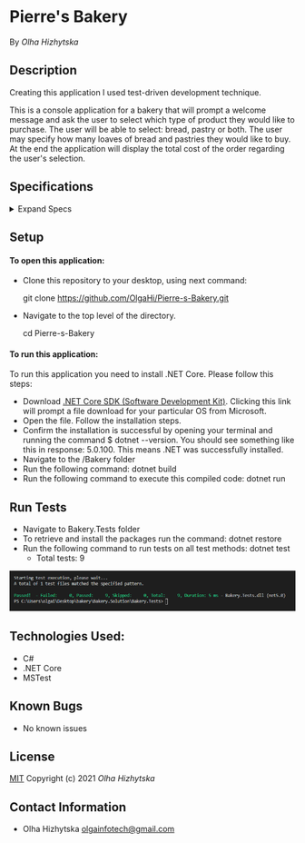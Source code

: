 # **Pierre's Bakery**
By _Olha Hizhytska_

## Description

Creating this application I used test-driven development technique. 

This is a console application for a bakery that will prompt a welcome message and ask the user to select which type of product they would like to purchase. The user will be able to select: bread, pastry or both. The user may specify how many loaves of bread and pastries they would like to buy. At the end the application will display the total cost of the order regarding the user's selection.

## Specifications

<details>
  <summary>Expand Specs</summary>

### Describe: Bread Model

| Test                                                          | Expect                                       |
| ---------------------------------------------------------     | ---------------------------------            |
| It will instantiate a Bread object with Bread constructor     | newBread                                     |
| It will create property for the Bread instance                | newBread.Quantity.IsEqualTo(breadQuantity);  |
| It will calculate a price of 1 loaf                           | newBread.CalculatePrice().IsEqualTo(5);      |
| It will calculate the offer price. Buy 2 get 1 free           | newBread.CalculateOfferPrice().IsEqualTo(10);|

### Describe: Pastry Model

| Test                                                          | Expect                                       |
| ------------------------------------------------------------- | -----------------------------------          |
| It will instantiate a Pastry object with Pastry constructor   | newPastry                                    |
| It will create property for the Pastry instance               | newPastry.Quantity.IsEqualTo(pastryQuantity);|
| It will calculate a price of 1 pastry                         | newBread.CalculatePrice().IsEqualTo(2);      |
| It will calculate the offer price. 3 for $5                   | newBread.CalculateOfferPrice().IsEqualTo(5); |
| It will calculate the offer price in case if user input is not divisible by 3| newBread.CalculateOfferPrice().IsEqualTo(7); |

</details>

## Setup

#### To open this application:

- Clone this repository to your desktop, using next command:

  git clone https://github.com/OlgaHi/Pierre-s-Bakery.git

- Navigate to the top level of the directory.

  cd Pierre-s-Bakery

#### To run this application:

To run this application you need to install .NET Core. Please follow this steps:
 - Download [.NET Core SDK (Software Development Kit)](https://dotnet.microsoft.com/download/thank-you/dotnet-sdk-2.2.106-macos-x64-installer). Clicking this link will prompt a file download for your particular OS from Microsoft.
 - Open the file. Follow the installation steps.
 - Confirm the installation is successful by opening your terminal and running the command $ dotnet --version. You should see something like this in response: 5.0.100. This means .NET was successfully installed.
 - Navigate to the /Bakery folder 
 - Run the following command: dotnet build
 - Run the following command to execute this compiled code: dotnet run

## Run Tests

- Navigate to Bakery.Tests folder 
- To retrieve and install the packages run the command: dotnet restore
- Run the following command to run tests on all test methods: dotnet test 
  - Total tests: 9

![Image](./assets/images/screenshot_tdd.png)

## Technologies Used:

* C#
* .NET Core
* MSTest

## Known Bugs

- No known issues

## License

[MIT](https://en.wikipedia.org/wiki/MIT_License)
Copyright (c) 2021 _Olha Hizhytska_

## Contact Information

- Olha Hizhytska olgainfotech@gmail.com
